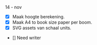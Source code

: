 14 - nov
- [x] Maak hoogte berekening.
- [x] Maak A4 to book size paper per boom.
- [x] SVG assets van schaal units.
- [] Need writer
